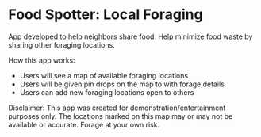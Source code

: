 # Food Spotter: Local Foraging

App developed to help neighbors share food. Help minimize food waste by sharing other foraging locations. 

How this app works:
- Users will see a map of available foraging locations
- Users will be given pin drops on the map to with forage details
- Users can add new foraging locations open to others

Disclaimer: This app was created for demonstration/entertainment purposes only. The locations marked on this map may or may not be available or accurate. Forage at your own risk.
